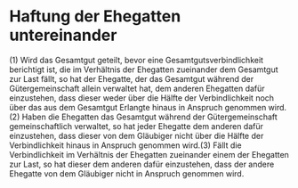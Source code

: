 # Haftung der Ehegatten untereinander

(1) Wird das Gesamtgut geteilt, bevor eine Gesamtgutsverbindlichkeit berichtigt ist, die im Verhältnis der Ehegatten zueinander dem Gesamtgut zur Last fällt, so hat der Ehegatte, der das Gesamtgut während der Gütergemeinschaft allein verwaltet hat, dem anderen Ehegatten dafür einzustehen, dass dieser weder über die Hälfte der Verbindlichkeit noch über das aus dem Gesamtgut Erlangte hinaus in Anspruch genommen wird.(2) Haben die Ehegatten das Gesamtgut während der Gütergemeinschaft gemeinschaftlich verwaltet, so hat jeder Ehegatte dem anderen dafür einzustehen, dass dieser von dem Gläubiger nicht über die Hälfte der Verbindlichkeit hinaus in Anspruch genommen wird.(3) Fällt die Verbindlichkeit im Verhältnis der Ehegatten zueinander einem der Ehegatten zur Last, so hat dieser dem anderen dafür einzustehen, dass der andere Ehegatte von dem Gläubiger nicht in Anspruch genommen wird. 

